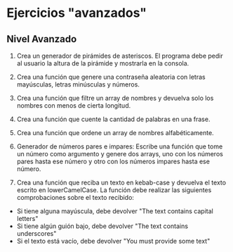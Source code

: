 # Ejercicios "avanzados"

## Nivel Avanzado

1. Crea un generador de pirámides de asteriscos. El programa debe pedir al usuario la altura de la pirámide y mostrarla en la consola.

2. Crea una función que genere una contraseña aleatoria con letras mayúsculas, letras minúsculas y números.

3. Crea una función que filtre un array de nombres y devuelva solo los nombres con menos de cierta longitud.

4. Crea una función que cuente la cantidad de palabras en una frase.

5. Crea una función que ordene un array de nombres alfabéticamente.

6. Generador de números pares e impares: Escribe una función que tome un número como argumento y genere dos arrays, uno con los números pares hasta ese número y otro con los números impares hasta ese número.

7. Crea una función que reciba un texto en kebab-case y devuelva el texto escrito en lowerCamelCase.
   La función debe realizar las siguientes comprobaciones sobre el texto recibido:

- Si tiene alguna mayúscula, debe devolver "The text contains capital letters"
- Si tiene algún guión bajo, debe devolver "The text contains underscores"
- Si el texto está vacío, debe devolver "You must provide some text"
